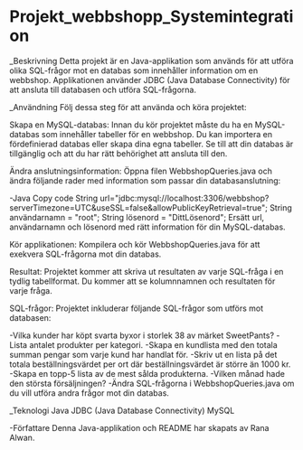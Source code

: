# Projekt_webbshopp_Systemintegration

_Beskrivning
Detta projekt är en Java-applikation som används för att utföra olika SQL-frågor mot en databas som innehåller information om en webbshop. Applikationen använder JDBC (Java Database Connectivity) för att ansluta till databasen och utföra SQL-frågorna.

_Användning
Följ dessa steg för att använda och köra projektet:

Skapa en MySQL-databas: Innan du kör projektet måste du ha en MySQL-databas som innehåller tabeller för en webbshop. Du kan importera en fördefinierad databas eller skapa dina egna tabeller.
Se till att din databas är tillgänglig och att du har rätt behörighet att ansluta till den.

Ändra anslutningsinformation: Öppna filen WebbshopQueries.java och ändra följande rader med information som passar din databasanslutning:

-Java Copy code
String url="jdbc:mysql://localhost:3306/webbshop?serverTimezone=UTC&useSSL=false&allowPublicKeyRetrieval=true";
String användarnamn = "root";
String lösenord = "DittLösenord";
Ersätt url, användarnamn och lösenord med rätt information för din MySQL-databas.

Kör applikationen: Kompilera och kör WebbshopQueries.java för att exekvera SQL-frågorna mot din databas.

Resultat: Projektet kommer att skriva ut resultaten av varje SQL-fråga i en tydlig tabellformat.
Du kommer att se kolumnnamnen och resultaten för varje fråga.




SQL-frågor:
Projektet inkluderar följande SQL-frågor som utförs mot databasen:

-Vilka kunder har köpt svarta byxor i storlek 38 av märket SweetPants?
-Lista antalet produkter per kategori.
-Skapa en kundlista med den totala summan pengar som varje kund har handlat för.
-Skriv ut en lista på det totala beställningsvärdet per ort där beställningsvärdet är större än 1000 kr.
-Skapa en topp-5 lista av de mest sålda produkterna.
-Vilken månad hade den största försäljningen?
-Ändra SQL-frågorna i WebbshopQueries.java om du vill utföra andra frågor mot din databas.

_Teknologi
Java
JDBC (Java Database Connectivity)
MySQL

-Författare
Denna Java-applikation och README har skapats av Rana Alwan.
